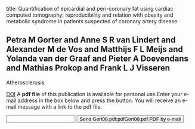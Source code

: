 title: Quantification of epicardial and peri-coronary fat using cardiac computed tomography; reproducibility and relation with obesity and metabolic syndrome in patients suspected of coronary artery disease

## Petra M Gorter and Anne S R van Lindert and Alexander M de Vos and Matthijs F L Meijs and Yolanda van der Graaf and Pieter A Doevendans and Mathias Prokop and Frank L J Visseren
Atherosclerosis

<a href="https://doi.org/10.1016/j.atherosclerosis.2007.08.016">DOI</a>
A <b>pdf file</b> of this publication is available for personal use.Enter your e-mail address in the box below and press the button. You will receive an e-mail message with a link to the pdf file.
<form action="sender.php">  <input type="text" name="email">  <input type="submit" value="Send Gort08.pdf:pdfGort08.pdf:PDF by e-mail"></form>